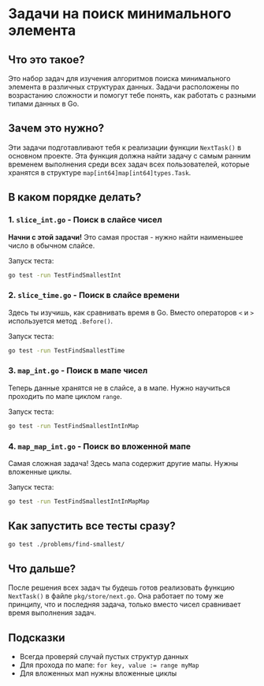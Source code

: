 # Задачи на поиск минимального элемента

## Что это такое?

Это набор задач для изучения алгоритмов поиска минимального элемента в различных структурах данных. Задачи расположены по возрастанию сложности и помогут тебе понять, как работать с разными типами данных в Go.

## Зачем это нужно?

Эти задачи подготавливают тебя к реализации функции `NextTask()` в основном проекте. Эта функция должна найти задачу с самым ранним временем выполнения среди всех задач всех пользователей, которые хранятся в структуре `map[int64]map[int64]types.Task`.

## В каком порядке делать?

### 1. `slice_int.go` - Поиск в слайсе чисел
**Начни с этой задачи!** Это самая простая - нужно найти наименьшее число в обычном слайсе.

Запуск теста:
```bash
go test -run TestFindSmallestInt
```

### 2. `slice_time.go` - Поиск в слайсе времени
Здесь ты изучишь, как сравнивать время в Go. Вместо операторов `<` и `>` используется метод `.Before()`.

Запуск теста:
```bash
go test -run TestFindSmallestTime
```

### 3. `map_int.go` - Поиск в мапе чисел
Теперь данные хранятся не в слайсе, а в мапе. Нужно научиться проходить по мапе циклом `range`.

Запуск теста:
```bash
go test -run TestFindSmallestIntInMap
```

### 4. `map_map_int.go` - Поиск во вложенной мапе
Самая сложная задача! Здесь мапа содержит другие мапы. Нужны вложенные циклы.

Запуск теста:
```bash
go test -run TestFindSmallestIntInMapMap
```

## Как запустить все тесты сразу?

```bash
go test ./problems/find-smallest/
```

## Что дальше?

После решения всех задач ты будешь готов реализовать функцию `NextTask()` в файле `pkg/store/next.go`. Она работает по тому же принципу, что и последняя задача, только вместо чисел сравнивает время выполнения задач.

## Подсказки

- Всегда проверяй случай пустых структур данных
- Для прохода по мапе: `for key, value := range myMap`
- Для вложенных мап нужны вложенные циклы
